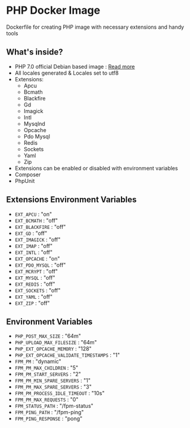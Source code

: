 # PHP Docker Image

Dockerfile for creating PHP image with necessary extensions and handy tools

## What's inside?

* PHP 7.0 official Debian based image : [Read more](https://github.com/docker-library/php/blob/master/7.0/fpm/Dockerfile)
* All locales generated & Locales set to utf8
* Extensions: 
  * Apcu
  * Bcmath
  * Blackfire
  * Gd
  * Imagick
  * Intl 
  * Mysqlnd
  * Opcache
  * Pdo Mysql 
  * Redis
  * Sockets
  * Yaml
  * Zip 
* Extensions can be enabled or disabled with environment variables
* Composer
* PhpUnit

## Extensions Environment Variables
* `EXT_APCU` : "on"
* `EXT_BCMATH` : "off"
* `EXT_BLACKFIRE` : "off"
* `EXT_GD` : "off"
* `EXT_IMAGICK` : "off"
* `EXT_IMAP` : "off"
* `EXT_INTL` : "off"
* `EXT_OPCACHE` : "on"
* `EXT_PDO_MYSQL` : "off"
* `EXT_MCRYPT` : "off"
* `EXT_MYSQL` : "off"
* `EXT_REDIS` : "off"
* `EXT_SOCKETS` : "off"
* `EXT_YAML` : "off"
* `EXT_ZIP` : "off"

## Environment Variables
* `PHP_POST_MAX_SIZE` : "64m"
* `PHP_UPLOAD_MAX_FILESIZE` : "64m"
* `PHP_EXT_OPCACHE_MEMORY` : "128"
* `PHP_EXT_OPCACHE_VALIDATE_TIMESTAMPS` : "1"
* `FPM_PM` : "dynamic"
* `FPM_PM_MAX_CHILDREN` : "5"
* `FPM_PM_START_SERVERS` : "2"
* `FPM_PM_MIN_SPARE_SERVERS` : "1"
* `FPM_PM_MAX_SPARE_SERVERS` : "3"
* `FPM_PM_PROCESS_IDLE_TIMEOUT` : "10s"
* `FPM_PM_MAX_REQUESTS` : "0"
* `FPM_STATUS_PATH` : "/fpm-status"
* `FPM_PING_PATH` : "/fpm-ping"
* `FPM_PING_RESPONSE` : "pong"
